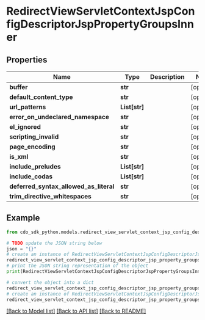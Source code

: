 # RedirectViewServletContextJspConfigDescriptorJspPropertyGroupsInner


## Properties

Name | Type | Description | Notes
------------ | ------------- | ------------- | -------------
**buffer** | **str** |  | [optional] 
**default_content_type** | **str** |  | [optional] 
**url_patterns** | **List[str]** |  | [optional] 
**error_on_undeclared_namespace** | **str** |  | [optional] 
**el_ignored** | **str** |  | [optional] 
**scripting_invalid** | **str** |  | [optional] 
**page_encoding** | **str** |  | [optional] 
**is_xml** | **str** |  | [optional] 
**include_preludes** | **List[str]** |  | [optional] 
**include_codas** | **List[str]** |  | [optional] 
**deferred_syntax_allowed_as_literal** | **str** |  | [optional] 
**trim_directive_whitespaces** | **str** |  | [optional] 

## Example

```python
from cdo_sdk_python.models.redirect_view_servlet_context_jsp_config_descriptor_jsp_property_groups_inner import RedirectViewServletContextJspConfigDescriptorJspPropertyGroupsInner

# TODO update the JSON string below
json = "{}"
# create an instance of RedirectViewServletContextJspConfigDescriptorJspPropertyGroupsInner from a JSON string
redirect_view_servlet_context_jsp_config_descriptor_jsp_property_groups_inner_instance = RedirectViewServletContextJspConfigDescriptorJspPropertyGroupsInner.from_json(json)
# print the JSON string representation of the object
print(RedirectViewServletContextJspConfigDescriptorJspPropertyGroupsInner.to_json())

# convert the object into a dict
redirect_view_servlet_context_jsp_config_descriptor_jsp_property_groups_inner_dict = redirect_view_servlet_context_jsp_config_descriptor_jsp_property_groups_inner_instance.to_dict()
# create an instance of RedirectViewServletContextJspConfigDescriptorJspPropertyGroupsInner from a dict
redirect_view_servlet_context_jsp_config_descriptor_jsp_property_groups_inner_form_dict = redirect_view_servlet_context_jsp_config_descriptor_jsp_property_groups_inner.from_dict(redirect_view_servlet_context_jsp_config_descriptor_jsp_property_groups_inner_dict)
```
[[Back to Model list]](../README.md#documentation-for-models) [[Back to API list]](../README.md#documentation-for-api-endpoints) [[Back to README]](../README.md)


